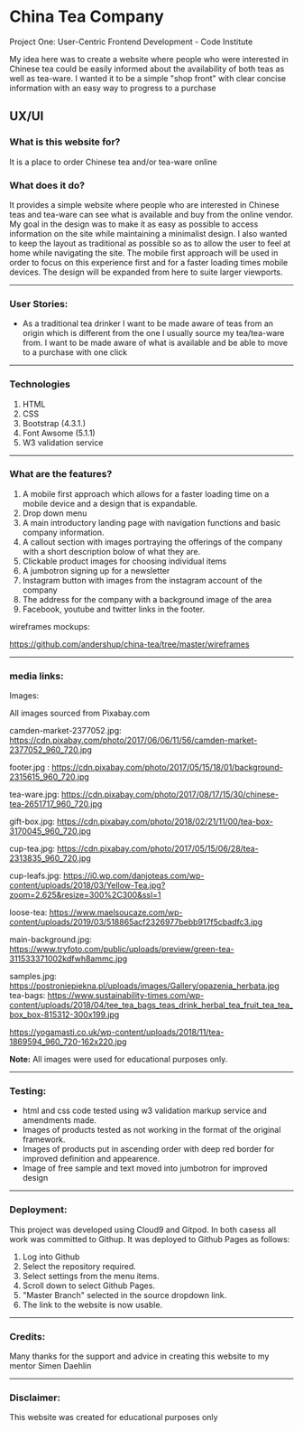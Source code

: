 # China Tea Company


Project One: User-Centric Frontend Development - Code Institute

My idea here was to create a website where people who were interested in Chinese tea could be easily informed about the availability of both teas as well as tea-ware. I wanted it to be a simple "shop front" with clear concise information with an easy way to progress to a purchase


## UX/UI

### What is this website for?

It is a place to order Chinese tea and/or tea-ware online


### What does it do?

It provides a simple website where people who are interested in Chinese teas and tea-ware
can see what is available and buy from the online vendor. My goal in the design was to make it as easy as possible to access information on the site while maintaining a minimalist design.
I also wanted to keep the layout as traditional as possible so as to allow the user to feel at home while navigating the site. The mobile first approach will be used in order to focus on this experience first and for a faster loading times mobile devices. The design will be expanded from here to suite larger viewports.

- - - -

### User Stories:

* As a traditional tea drinker I want to be made aware of teas from an origin which is different from the one I usually source my tea/tea-ware from. I want to be made aware of what is available and be able to move to a purchase with one click

- - - -

### Technologies

1. HTML
2. CSS
3. Bootstrap (4.3.1.)
4. Font Awsome (5.1.1)
5. W3 validation service

- - - -

### What are the features?

1. A mobile first approach which allows for a faster loading time on a mobile device and a design that is expandable.
2. Drop down menu
3. A main introductory landing page with navigation functions and basic company information.
4. A callout section with images portraying the offerings of the company with a short description bolow of what they are.
5. Clickable product images for choosing individual items
6. A jumbotron signing up for a newsletter
7. Instagram button with images from the instagram account of the company
8. The address for the company with a background image of the area
9. Facebook, youtube and twitter links in the footer.


wireframes mockups:

https://github.com/andershup/china-tea/tree/master/wireframes

- - - -

### media links:

Images:

All images sourced from Pixabay.com

camden-market-2377052.jpg: https://cdn.pixabay.com/photo/2017/06/06/11/56/camden-market-2377052_960_720.jpg

footer.jpg : https://cdn.pixabay.com/photo/2017/05/15/18/01/background-2315615_960_720.jpg

tea-ware.jpg: https://cdn.pixabay.com/photo/2017/08/17/15/30/chinese-tea-2651717_960_720.jpg

gift-box.jpg: https://cdn.pixabay.com/photo/2018/02/21/11/00/tea-box-3170045_960_720.jpg

cup-tea.jpg: https://cdn.pixabay.com/photo/2017/05/15/06/28/tea-2313835_960_720.jpg

cup-leafs.jpg: https://i0.wp.com/danjoteas.com/wp-content/uploads/2018/03/Yellow-Tea.jpg?zoom=2.625&resize=300%2C300&ssl=1

loose-tea: https://www.maelsoucaze.com/wp-content/uploads/2019/03/518865acf2326977bebb917f5cbadfc3.jpg

main-background.jpg: https://www.tryfoto.com/public/uploads/preview/green-tea-311533371002kdfwh8ammc.jpg

samples.jpg: https://postroniepiekna.pl/uploads/images/Gallery/opazenia_herbata.jpg
tea-bags: https://www.sustainability-times.com/wp-content/uploads/2018/04/tee_tea_bags_teas_drink_herbal_tea_fruit_tea_tea_box_box-815312-300x199.jpg

https://yogamasti.co.uk/wp-content/uploads/2018/11/tea-1869594_960_720-162x220.jpg

__Note:__  All images were used for educational purposes only.

- - - -

### Testing:

* html and css code tested using w3 validation markup service and amendments made.
* Images of products tested as not working in the format of the original framework.
* Images of products put in ascending order with deep red border for improved definition and appearence.
* Image of free sample and text moved into jumbotron for improved design

- - - -

### Deployment:

This project was developed using Cloud9 and Gitpod. In both casess all work was committed to Githup.
It was deployed to Github Pages as follows:

 1. Log into Github
 2. Select the repository required.
 3. Select settings from the menu items.
 4. Scroll down to select Github Pages.
 5. "Master Branch" selected in the source dropdown link.
 6. The link to the website is now usable.

- - - -

### Credits:

Many thanks for the support and advice in creating this website to my mentor Simen Daehlin

- - - -

### Disclaimer:

This website was created for educational purposes only

